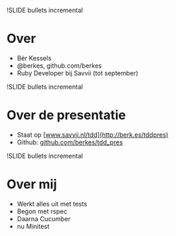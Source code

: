 !SLIDE bullets incremental
# Over #

* Bèr Kessels
* @berkes, github.com/berkes
* Ruby Developer bij Savvii (tot september)

!SLIDE bullets incremental
# Over de presentatie #
* Staat op [www.savvii.nl/tdd](http://berk.es/tddpres)
* Github: [github.com/berkes/tdd_pres](http://github.com/berkes/tdd_pres)

!SLIDE bullets incremental
# Over mij #

* Werkt alles uit met tests
* Begon met rspec
* Daarna Cucumber
* nu Minitest
